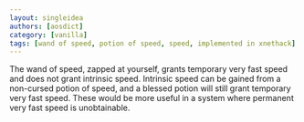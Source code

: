 ```yaml
---
layout: singleidea
authors: [aosdict]
category: [vanilla]
tags: [wand of speed, potion of speed, speed, implemented in xnethack]
---
```

The wand of speed, zapped at yourself, grants temporary very fast speed and does not grant intrinsic speed. Intrinsic speed can be gained from a non-cursed potion of speed, and a blessed potion will still grant temporary very fast speed. These would be more useful in a system where permanent very fast speed is unobtainable.
